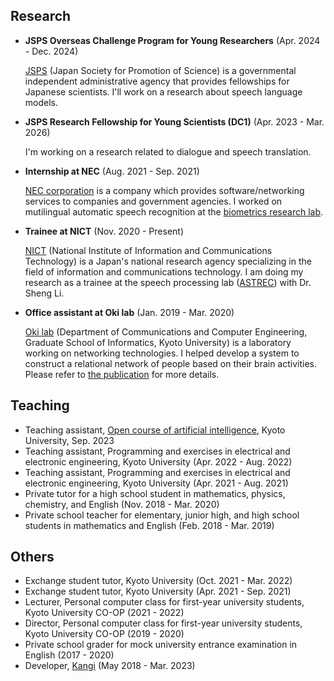 
## Research

- **JSPS Overseas Challenge Program for Young Researchers** (Apr. 2024 - Dec. 2024)

    [JSPS](https://www.jsps.go.jp/english/index.html) (Japan Society for Promotion of Science) is a governmental independent administrative agency that provides fellowships for Japanese scientists. I'll work on a research about speech language models.

- **JSPS Research Fellowship for Young Scientists (DC1)** (Apr. 2023 - Mar. 2026)

    I'm working on a research related to dialogue and speech translation.

- **Internship at NEC** (Aug. 2021 - Sep. 2021)

    [NEC corporation](https://www.nec.com/) is a company which provides software/networking services to companies and government agencies. I worked on mutilingual automatic speech recognition at the [biometrics research lab](https://www.nec.com/en/global/rd/labs/biometrics/index.html).

- **Trainee at NICT** (Nov. 2020 - Present)

    [NICT](https://www.nict.go.jp/index.html) (National Institute of Information and Communications Technology) is a Japan's national research agency specializing in the field of information and communications technology. I am doing my research as a trainee at the speech processing lab ([ASTREC](https://astrec.nict.go.jp/)) with Dr. Sheng Li.

- **Office assistant at Oki lab** (Jan. 2019 - Mar. 2020)

    [Oki lab](http://icn.cce.i.kyoto-u.ac.jp/) (Department of Communications and Computer Engineering, Graduate School of Informatics, Kyoto University) is a laboratory working on networking technologies. I helped develop a system to construct a relational network of people based on their brain activities. Please refer to [the publication](https://ieeexplore.ieee.org/stamp/stamp.jsp?tp=&arnumber=8792189) for more details.

## Teaching

- Teaching assistant, [Open course of artificial intelligence](https://www.kyoto-u.ac.jp/ja/event/2023-04-28), Kyoto University, Sep. 2023
- Teaching assistant, Programming and exercises in electrical and electronic engineering, Kyoto University (Apr. 2022 - Aug. 2022)
- Teaching assistant, Programming and exercises in electrical and electronic engineering, Kyoto University (Apr. 2021 - Aug. 2021)
- Private tutor for a high school student in mathematics, physics, chemistry, and English (Nov. 2018 - Mar. 2020)
- Private school teacher for elementary, junior high, and high school students in mathematics and English (Feb. 2018 - Mar. 2019)

## Others

- Exchange student tutor, Kyoto University (Oct. 2021 - Mar. 2022)
- Exchange student tutor, Kyoto University (Apr. 2021 - Sep. 2021)
- Lecturer, Personal computer class for first-year university students, Kyoto University CO-OP (2021 - 2022)
- Director, Personal computer class for first-year university students, Kyoto University CO-OP (2019 - 2020)
- Private school grader for mock university entrance examination in English (2017 - 2020)
- Developer, [Kangi](http://www.kangi3d.com/) (May 2018 - Mar. 2023)
